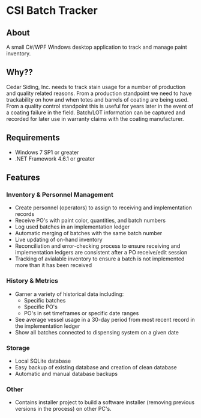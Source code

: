 # CSI Batch Tracker

## About
A small C#/WPF Windows desktop application to track and manage paint inventory.

## Why??
Cedar Siding, Inc. needs to track stain usage for a number of production and quality 
related reasons. From a production standpoint we need to have trackability on
how and when totes and barrels of coating are being used. From a quality control
standpoint this is useful for years later in the event of a coating failure in
the field. Batch/LOT information can be captured and recorded for later use
in warranty claims with the coating manufacturer.

## Requirements
- Windows 7 SP1 or greater
- .NET Framework 4.6.1 or greater

## Features

### Inventory & Personnel Management
- Create personnel (operators) to assign to receiving and 
implementation records
- Receive PO's with paint color, quantities, and batch numbers
- Log used batches in an implementation ledger
- Automatic merging of batches with the same batch number
- Live updating of on-hand inventory
- Reconciliation and error-checking process to ensure receiving
and implementation ledgers are consistent after a PO receive/edit
session
- Tracking of avialable inventory to ensure a batch is not 
implemented more than it has been received

### History & Metrics
- Garner a variety of historical data including:
  - Specific batches
  - Specific PO's
  - PO's in set timeframes or specific date ranges
- See average vessel usage in a 30-day period from
most recent record in the implementation ledger
- Show all batches connected to dispensing system on a given date

### Storage
- Local SQLite database
- Easy backup of existing database and creation of clean database
- Automatic and manual database backups

### Other
- Contains installer project to build a software installer (removing
previous versions in the process) on other PC's.